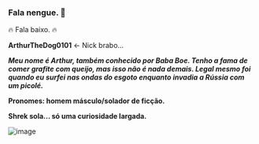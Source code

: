 ### Fala nengue. 👋

🔥 Fala baixo. 🔥


**ArthurTheDog0101** <- Nick brabo...

 _**Meu nome é Arthur, também conhecido por Baba Boe. Tenho a fama de comer grafite com queijo, mas isso não 
 é nada demais. Legal mesmo foi quando eu surfei nas ondas do esgoto enquanto invadia a Rússia com um picolé.**_

 **Pronomes: homem másculo/solador de ficção.**

 **Shrek sola... só uma curiosidade largada.**

 ![image](https://cms-assets.tutsplus.com/cdn-cgi/image/width=850/uploads/users/403/posts/41848/image-upload/car.gif)


 
